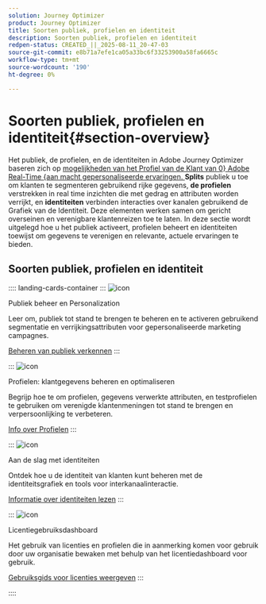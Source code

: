 ```yaml
---
solution: Journey Optimizer
product: Journey Optimizer
title: Soorten publiek, profielen en identiteit
description: Soorten publiek, profielen en identiteit
redpen-status: CREATED_||_2025-08-11_20-47-03
source-git-commit: e8b71a7efe1ca05a33bc6f33253900a58fa6665c
workflow-type: tm+mt
source-wordcount: '190'
ht-degree: 0%

---
```



# Soorten publiek, profielen en identiteit{#section-overview}

Het publiek, de profielen, en de identiteiten in Adobe Journey Optimizer baseren zich op [ mogelijkheden van het Profiel van de Klant van 0&rbrace; Adobe Real-Time &lbrace;aan macht gepersonaliseerde ervaringen. ](https://experienceleague.adobe.com/nl/docs/experience-platform/profile/home) **Splits** publiek u toe om klanten te segmenteren gebruikend rijke gegevens, **de profielen** verstrekken in real time inzichten die met gedrag en attributen worden verrijkt, en **identiteiten** verbinden interacties over kanalen gebruikend de Grafiek van de Identiteit. Deze elementen werken samen om gericht overseinen en verenigbare klantenreizen toe te laten. In deze sectie wordt uitgelegd hoe u het publiek activeert, profielen beheert en identiteiten toewijst om gegevens te verenigen en relevante, actuele ervaringen te bieden.

## Soorten publiek, profielen en identiteit

:::: landing-cards-container
:::
![icon](https://cdn.experienceleague.adobe.com/icons/bullseye.svg?lang=nl-NL)

Publiek beheer en Personalization

Leer om, publiek tot stand te brengen te beheren en te activeren gebruikend segmentatie en verrijkingsattributen voor gepersonaliseerde marketing campagnes.

[Beheren van publiek verkennen](audiences-landing-page.md)
:::

:::
![icon](https://cdn.experienceleague.adobe.com/icons/user-circle.svg?lang=nl-NL)

Profielen: klantgegevens beheren en optimaliseren

Begrijp hoe te om profielen, gegevens verwerkte attributen, en testprofielen te gebruiken om verenigde klantenmeningen tot stand te brengen en verpersoonlijking te verbeteren.

[Info over Profielen](profiles-landing-page.md)
:::

:::
![icon](https://cdn.experienceleague.adobe.com/icons/fingerprint.svg?lang=nl-NL)

Aan de slag met identiteiten

Ontdek hoe u de identiteit van klanten kunt beheren met de identiteitsgrafiek en tools voor interkanaalinteractie.

[Informatie over identiteiten lezen](../using/audience/get-started-identity.md)
:::

:::
![icon](https://cdn.experienceleague.adobe.com/icons/chart-line.svg?lang=nl-NL)

Licentiegebruiksdashboard

Het gebruik van licenties en profielen die in aanmerking komen voor gebruik door uw organisatie bewaken met behulp van het licentiedashboard voor gebruik.

[Gebruiksgids voor licenties weergeven](../using/audience/license-usage.md)
:::

::::
